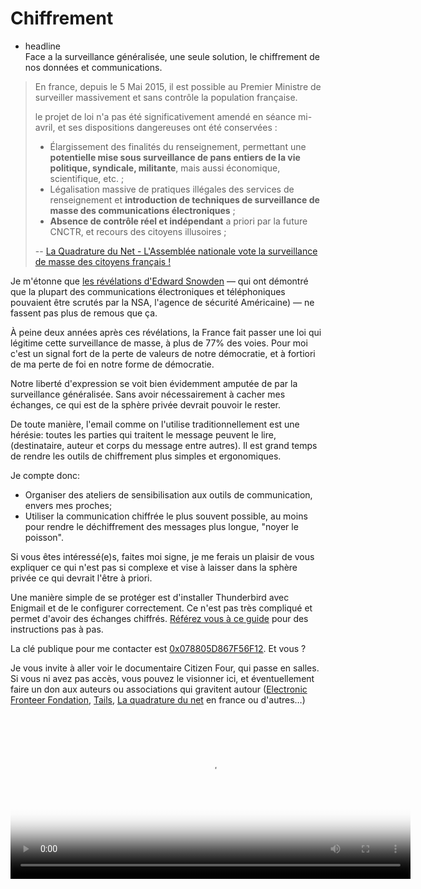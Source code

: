 # Chiffrement

  - headline  
    Face a la surveillance généralisée, une seule solution, le
    chiffrement de nos données et communications.

> En france, depuis le 5 Mai 2015, il est possible au Premier Ministre
> de surveiller massivement et sans contrôle la population française.
> 
> le projet de loi n'a pas été significativement amendé en séance
> mi-avril, et ses dispositions dangereuses ont été conservées :
> 
>   - Élargissement des finalités du renseignement, permettant une
>     **potentielle mise sous surveillance de pans entiers de la vie
>     politique, syndicale, militante**, mais aussi économique,
>     scientifique, etc. ;
>   - Légalisation massive de pratiques illégales des services de
>     renseignement et **introduction de techniques de surveillance de
>     masse des communications électroniques** ;
>   - **Absence de contrôle réel et indépendant** a priori par la future
>     CNCTR, et recours des citoyens illusoires ;
> 
> \-- [La Quadrature du Net - L'Assemblée nationale vote la surveillance
> de masse des citoyens français
> \!](https://www.laquadrature.net/fr/lassemblee-nationale-vote-la-surveillance-de-masse-des-citoyens-francais)

Je m'étonne que [les révélations d'Edward
Snowden](https://fr.wikipedia.org/wiki/R%C3%A9v%C3%A9lations_d%27Edward_Snowden)
— qui ont démontré que la plupart des communications électroniques et
téléphoniques pouvaient être scrutés par la NSA, l'agence de sécurité
Américaine) — ne fassent pas plus de remous que ça.

À peine deux années après ces révélations, la France fait passer une loi
qui légitime cette surveillance de masse, à plus de 77% des voies. Pour
moi c'est un signal fort de la perte de valeurs de notre démocratie, et
à fortiori de ma perte de foi en notre forme de démocratie.

Notre liberté d'expression se voit bien évidemment amputée de par la
surveillance généralisée. Sans avoir nécessairement à cacher mes
échanges, ce qui est de la sphère privée devrait pouvoir le rester.

De toute manière, l'email comme on l'utilise traditionnellement est une
hérésie: toutes les parties qui traitent le message peuvent le lire,
(destinataire, auteur et corps du message entre autres). Il est grand
temps de rendre les outils de chiffrement plus simples et ergonomiques.

Je compte donc:

  - Organiser des ateliers de sensibilisation aux outils de
    communication, envers mes proches;
  - Utiliser la communication chiffrée le plus souvent possible, au
    moins pour rendre le déchiffrement des messages plus longue, "noyer
    le poisson".

Si vous êtes intéressé(e)s, faites moi signe, je me ferais un plaisir de
vous expliquer ce qui n'est pas si complexe et vise à laisser dans la
sphère privée ce qui devrait l'être à priori.

Une manière simple de se protéger est d'installer Thunderbird avec
Enigmail et de le configurer correctement. Ce n'est pas très compliqué
et permet d'avoir des échanges chiffrés. [Référez vous à ce
guide](https://emailselfdefense.fsf.org/fr/) pour des instructions pas à
pas.

La clé publique pour me contacter est
[0x078805D867F56F12](/static/alexis.notmyidea.org.asc). Et vous ?

Je vous invite à aller voir le documentaire Citizen Four, qui passe en
salles. Si vous ni avez pas accès, vous pouvez le visionner ici, et
éventuellement faire un don aux auteurs ou associations qui gravitent
autour ([Electronic Fronteer
Fondation](https://supporters.eff.org/donate),
[Tails](https://tails.boum.org/contribute/how/donate/index.fr.html), [La
quadrature du net](https://support.laquadrature.net/) en france ou
d'autres…)

<link href="http://vjs.zencdn.net/4.12/video-js.css" rel="stylesheet">
<script src="http://vjs.zencdn.net/4.12/video.js"></script>
<video id="MY_VIDEO_1" class="video-js vjs-default-skin" controls
 preload="auto" width="640" height="264" poster="MY_VIDEO_POSTER.jpg"
  data-setup="{}">
   <source src="https://citizenfour.thecthulhu.com/citizenfour.mp4" type='video/mp4'>
   <p class="vjs-no-js">To view this video please enable JavaScript, and
   consider upgrading to a web browser that <a
   href="http://videojs.com/html5-video-support/" target="_blank">supports
   HTML5 video</a></p>
</video>

